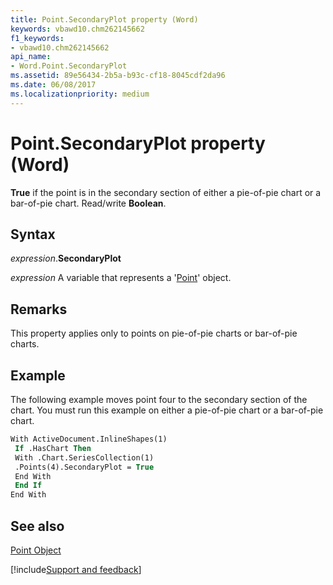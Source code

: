 ```yaml
---
title: Point.SecondaryPlot property (Word)
keywords: vbawd10.chm262145662
f1_keywords:
- vbawd10.chm262145662
api_name:
- Word.Point.SecondaryPlot
ms.assetid: 89e56434-2b5a-b93c-cf18-8045cdf2da96
ms.date: 06/08/2017
ms.localizationpriority: medium
---
```



# Point.SecondaryPlot property (Word)

 **True** if the point is in the secondary section of either a pie-of-pie chart or a bar-of-pie chart. Read/write **Boolean**.


## Syntax

_expression_.**SecondaryPlot**

_expression_ A variable that represents a '[Point](Word.Point.md)' object.


## Remarks

This property applies only to points on pie-of-pie charts or bar-of-pie charts. 


## Example

The following example moves point four to the secondary section of the chart. You must run this example on either a pie-of-pie chart or a bar-of-pie chart. 


```vb
With ActiveDocument.InlineShapes(1) 
 If .HasChart Then 
 With .Chart.SeriesCollection(1) 
 .Points(4).SecondaryPlot = True 
 End With 
 End If 
End With
```


## See also


[Point Object](Word.Point.md)

[!include[Support and feedback](~/includes/feedback-boilerplate.md)]